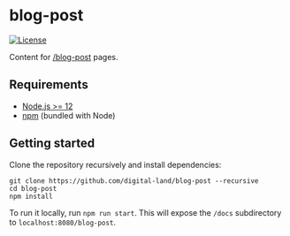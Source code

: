 # blog-post

[![License](https://img.shields.io/github/license/mashape/apistatus.svg)](LICENSE)

Content for [/blog-post](https://digital-land.github.io/blog-post) pages.

## Requirements

- [Node.js >= 12](https://nodejs.org/)
- [npm](https://npmjs.com/) (bundled with Node)

## Getting started

Clone the repository recursively and install dependencies:

```
git clone https://github.com/digital-land/blog-post --recursive
cd blog-post
npm install
```

To run it locally, run `npm run start`. This will expose the `/docs` subdirectory to `localhost:8080/blog-post`.
